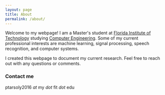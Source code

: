 ```yaml
---
layout: page
title: About
permalink: /about/
---
```


Welcome to my webpage! I am a Master's student at [Florida Institute of Technology](https://www.fit.edu/) studying [Computer Engineering](https://www.fit.edu/engineering-and-science/academics-and-learning/computer-engineering-and-sciences/). Some of my current professional interests are machine learning, signal processing, speech recognition, and computer systems.

I created this webpage to document my current research. Feel free to reach out with any questions or comments.

### Contact me

ptarsoly2016 *at* my *dot* fit *dot* edu